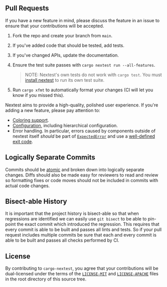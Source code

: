 ## Pull Requests

If you have a new feature in mind, please discuss the feature in an issue to ensure that your
contributions will be accepted.

1. Fork the repo and create your branch from `main`.
2. If you've added code that should be tested, add tests.
3. If you've changed APIs, update the documentation.
4. Ensure the test suite passes with `cargo nextest run --all-features`.
   
    > NOTE: Nextest's own tests do not work with `cargo test`. You must [install nextest](https://nexte.st/book/pre-built-binaries) to run its own test suite.

5. Run `cargo xfmt` to automatically format your changes (CI will let you know if you missed this).

Nextest aims to provide a high-quality, polished user experience. If you're adding a new
feature, please pay attention to:
* [Coloring support](https://rust-cli-recommendations.sunshowers.io/colors.html).
* [Configuration](https://rust-cli-recommendations.sunshowers.io/configuration.html), including hierarchical configuration.
* Error handling. In particular, errors caused by components outside of nextest itself *should* be part of [`ExpectedError`](https://github.com/nextest-rs/nextest/blob/main/cargo-nextest/src/errors.rs) and use a [well-defined exit code](https://docs.rs/nextest-metadata/latest/nextest_metadata/enum.NextestExitCode.html).

## Logically Separate Commits

Commits should be
[atomic](https://en.wikipedia.org/wiki/Atomic_commit#Atomic_commit_convention)
and broken down into logically separate changes. Diffs should also be made easy
for reviewers to read and review so formatting fixes or code moves should not
be included in commits with actual code changes.

## Bisect-able History

It is important that the project history is bisect-able so that when
regressions are identified we can easily use `git bisect` to be able to
pin-point the exact commit which introduced the regression. This requires that
every commit is able to be built and passes all lints and tests. So if your
pull request includes multiple commits be sure that each and every commit is
able to be built and passes all checks performed by CI.

## License

By contributing to `cargo-nextest`, you agree that your contributions will be dual-licensed under
the terms of the [`LICENSE-MIT`](LICENSE-MIT) and [`LICENSE-APACHE`](LICENSE-APACHE) files in the
root directory of this source tree.
